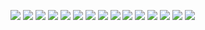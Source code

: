 
![](https://img.shields.io/badge/Editor-IntelliJ_IDEA-informational?style=flat&logo=intellij-idea&logoColor=white&color=2bbc8a)
![](https://img.shields.io/badge/Code-Python-informational?style=flat&logo=python&logoColor=white&color=2bbc8a)
![](https://img.shields.io/badge/Code-Make-informational?style=flat&logo=cmake&logoColor=white&color=2bbc8a)
![](https://img.shields.io/badge/Shell-Bash-informational?style=flat&logo=gnu-bash&logoColor=white&color=2bbc8a)
![](https://img.shields.io/badge/Tools-PostgreSQL-informational?style=flat&logo=postgresql&logoColor=white&color=2bbc8a)
![](https://img.shields.io/badge/Tools-Docker-informational?style=flat&logo=docker&logoColor=white&color=2bbc8a)
![](https://img.shields.io/badge/ML/DL-PyTorch-%23EE4C2C.svg?style=flat&logo=PyTorch&logoColor=white&color=2bbc8a)
![](https://img.shields.io/badge/ML/DL-Keras-%23D00000.svg?style=flat&logo=Keras&logoColor=white&color=2bbc8a)
![](https://img.shields.io/badge/ML/DL-TensorFlow-%23FF6F00.svg?style=flat&logo=TensorFlow&logoColor=white&color=2bbc8a)
![](https://img.shields.io/badge/ML/DL-Plotly-%233F4F75.svg?style=flat&logo=plotly&logoColor=white&color=2bbc8a)
![](https://img.shields.io/badge/MLOps-grafana-%23F46800.svg?style=flat&logo=grafana&logoColor=white&color=2bbc8a)
![](https://img.shields.io/badge/MLOps-Kubernetes-informational?style=flat&logo=kubernetes&logoColor=white&color=2bbc8a)
![](https://img.shields.io/badge/MLOps-GoogleCloud-%234285F4.svg?style=flat&logo=GoogleCloud&logoColor=white&color=2bbc8a)
![](https://img.shields.io/badge/MLOps-github%20actions-%232671E5.svg?style=flat&logo=githubactions&logoColor=white&color=2bbc8a)
![](https://img.shields.io/badge/MLOps-Apache%20Airflow-017CEE?style=flat&logo=Apache%20Airflow&logoColor=white&color=2bbc8a)

